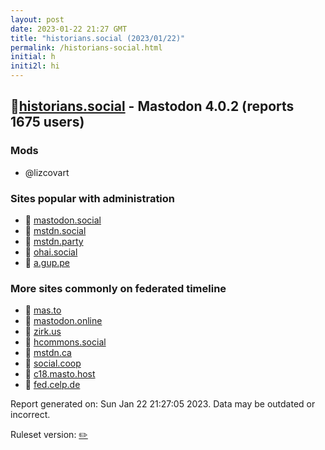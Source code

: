 ```yaml
---
layout: post
date: 2023-01-22 21:27 GMT
title: "historians.social (2023/01/22)"
permalink: /historians-social.html
initial: h
initi2l: hi
---
```


## 🐘[historians.social](https://historians.social) - Mastodon 4.0.2 (reports 1675 users)

### Mods
 * @lizcovart

### Sites popular with administration

* 🐘 [mastodon.social](/mastodon-social.html)
* 🐘 [mstdn.social](/mstdn-social.html)
* 🐘 [mstdn.party](/mstdn-party.html)
* 🐘 [ohai.social](/ohai-social.html)
* 🐘 [a.gup.pe](/a-gup-pe.html)

### More sites commonly on federated timeline

* 🐘 [mas.to](/mas-to.html)
* 🐘 [mastodon.online](/mastodon-online.html)
* 🐘 [zirk.us](/zirk-us.html)
* 🐘 [hcommons.social](/hcommons-social.html)
* 🐘 [mstdn.ca](/mstdn-ca.html)
* 🐘 [social.coop](/social-coop.html)
* 🐘 [c18.masto.host](/c18-masto-host.html)
* 🐘 [fed.celp.de](/fed-celp-de.html)

Report generated on: Sun Jan 22 21:27:05 2023. Data may be outdated or incorrect.

Ruleset version: [✏️](/version-pencil)
